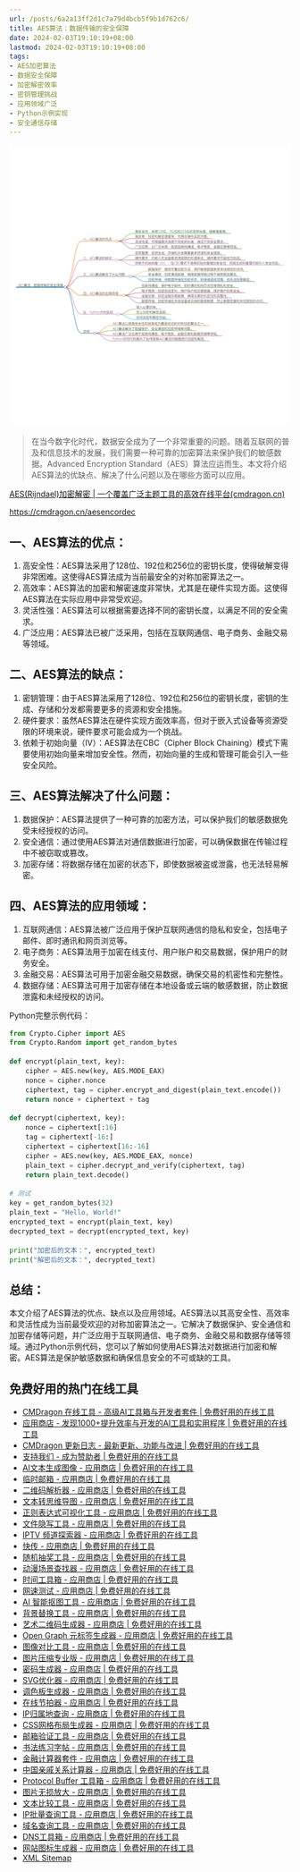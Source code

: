 ```yaml
---
url: /posts/6a2a13ff2d1c7a79d4bcb5f9b1d762c6/
title: AES算法：数据传输的安全保障
date: 2024-02-03T19:10:19+08:00
lastmod: 2024-02-03T19:10:19+08:00
tags:
- AES加密算法
- 数据安全保障
- 加密解密效率
- 密钥管理挑战
- 应用领域广泛
- Python示例实现
- 安全通信存储
---
```



<img src="/images/2024_02_03 19_11_52.png" title="2024_02_03 19_11_52.png" alt="2024_02_03 19_11_52.png"/>


> 在当今数字化时代，数据安全成为了一个非常重要的问题。随着互联网的普及和信息技术的发展，我们需要一种可靠的加密算法来保护我们的敏感数据。Advanced Encryption Standard（AES）算法应运而生。本文将介绍AES算法的优缺点、解决了什么问题以及在哪些方面可以应用。

[AES(Rijndael)加密解密 | 一个覆盖广泛主题工具的高效在线平台(cmdragon.cn)](https://cmdragon.cn/aesencordec)

https://cmdragon.cn/aesencordec


## 一、AES算法的优点：
1. 高安全性：AES算法采用了128位、192位和256位的密钥长度，使得破解变得非常困难。这使得AES算法成为当前最安全的对称加密算法之一。
2. 高效率：AES算法的加密和解密速度非常快，尤其是在硬件实现方面。这使得AES算法在实际应用中非常受欢迎。
3. 灵活性强：AES算法可以根据需要选择不同的密钥长度，以满足不同的安全需求。
4. 广泛应用：AES算法已被广泛采用，包括在互联网通信、电子商务、金融交易等领域。

## 二、AES算法的缺点：
1. 密钥管理：由于AES算法采用了128位、192位和256位的密钥长度，密钥的生成、存储和分发都需要更多的资源和安全措施。
2. 硬件要求：虽然AES算法在硬件实现方面效率高，但对于嵌入式设备等资源受限的环境来说，硬件要求可能会成为一个挑战。
3. 依赖于初始向量（IV）：AES算法在CBC（Cipher Block Chaining）模式下需要使用初始向量来增加安全性。然而，初始向量的生成和管理可能会引入一些安全风险。

## 三、AES算法解决了什么问题：
1. 数据保护：AES算法提供了一种可靠的加密方法，可以保护我们的敏感数据免受未经授权的访问。
2. 安全通信：通过使用AES算法对通信数据进行加密，可以确保数据在传输过程中不被窃取或篡改。
3. 加密存储：将数据存储在加密的状态下，即使数据被盗或泄露，也无法轻易解密。

## 四、AES算法的应用领域：
1. 互联网通信：AES算法被广泛应用于保护互联网通信的隐私和安全，包括电子邮件、即时通讯和网页浏览等。
2. 电子商务：AES算法用于加密在线支付、用户账户和交易数据，保护用户的财务安全。
3. 金融交易：AES算法可用于加密金融交易数据，确保交易的机密性和完整性。
4. 数据存储：AES算法可用于加密存储在本地设备或云端的敏感数据，防止数据泄露和未经授权的访问。

Python完整示例代码：

```python
from Crypto.Cipher import AES
from Crypto.Random import get_random_bytes

def encrypt(plain_text, key):
    cipher = AES.new(key, AES.MODE_EAX)
    nonce = cipher.nonce
    ciphertext, tag = cipher.encrypt_and_digest(plain_text.encode())
    return nonce + ciphertext + tag

def decrypt(ciphertext, key):
    nonce = ciphertext[:16]
    tag = ciphertext[-16:]
    ciphertext = ciphertext[16:-16]
    cipher = AES.new(key, AES.MODE_EAX, nonce)
    plain_text = cipher.decrypt_and_verify(ciphertext, tag)
    return plain_text.decode()

# 测试
key = get_random_bytes(32)
plain_text = "Hello, World!"
encrypted_text = encrypt(plain_text, key)
decrypted_text = decrypt(encrypted_text, key)

print("加密后的文本：", encrypted_text)
print("解密后的文本：", decrypted_text)
```

## 总结：
本文介绍了AES算法的优点、缺点以及应用领域。AES算法以其高安全性、高效率和灵活性成为当前最受欢迎的对称加密算法之一。它解决了数据保护、安全通信和加密存储等问题，并广泛应用于互联网通信、电子商务、金融交易和数据存储等领域。通过Python示例代码，您可以了解如何使用AES算法对数据进行加密和解密。AES算法是保护敏感数据和确保信息安全的不可或缺的工具。

## 免费好用的热门在线工具

- [CMDragon 在线工具 - 高级AI工具箱与开发者套件 | 免费好用的在线工具](https://tools.cmdragon.cn/zh)
- [应用商店 - 发现1000+提升效率与开发的AI工具和实用程序 | 免费好用的在线工具](https://tools.cmdragon.cn/zh/apps?category=trending)
- [CMDragon 更新日志 - 最新更新、功能与改进 | 免费好用的在线工具](https://tools.cmdragon.cn/zh/changelog)
- [支持我们 - 成为赞助者 | 免费好用的在线工具](https://tools.cmdragon.cn/zh/sponsor)
- [AI文本生成图像 - 应用商店 | 免费好用的在线工具](https://tools.cmdragon.cn/zh/apps/text-to-image-ai)
- [临时邮箱 - 应用商店 | 免费好用的在线工具](https://tools.cmdragon.cn/zh/apps/temp-email)
- [二维码解析器 - 应用商店 | 免费好用的在线工具](https://tools.cmdragon.cn/zh/apps/qrcode-parser)
- [文本转思维导图 - 应用商店 | 免费好用的在线工具](https://tools.cmdragon.cn/zh/apps/text-to-mindmap)
- [正则表达式可视化工具 - 应用商店 | 免费好用的在线工具](https://tools.cmdragon.cn/zh/apps/regex-visualizer)
- [文件隐写工具 - 应用商店 | 免费好用的在线工具](https://tools.cmdragon.cn/zh/apps/steganography-tool)
- [IPTV 频道探索器 - 应用商店 | 免费好用的在线工具](https://tools.cmdragon.cn/zh/apps/iptv-explorer)
- [快传 - 应用商店 | 免费好用的在线工具](https://tools.cmdragon.cn/zh/apps/snapdrop)
- [随机抽奖工具 - 应用商店 | 免费好用的在线工具](https://tools.cmdragon.cn/zh/apps/lucky-draw)
- [动漫场景查找器 - 应用商店 | 免费好用的在线工具](https://tools.cmdragon.cn/zh/apps/anime-scene-finder)
- [时间工具箱 - 应用商店 | 免费好用的在线工具](https://tools.cmdragon.cn/zh/apps/time-toolkit)
- [网速测试 - 应用商店 | 免费好用的在线工具](https://tools.cmdragon.cn/zh/apps/speed-test)
- [AI 智能抠图工具 - 应用商店 | 免费好用的在线工具](https://tools.cmdragon.cn/zh/apps/background-remover)
- [背景替换工具 - 应用商店 | 免费好用的在线工具](https://tools.cmdragon.cn/zh/apps/background-replacer)
- [艺术二维码生成器 - 应用商店 | 免费好用的在线工具](https://tools.cmdragon.cn/zh/apps/artistic-qrcode)
- [Open Graph 元标签生成器 - 应用商店 | 免费好用的在线工具](https://tools.cmdragon.cn/zh/apps/open-graph-generator)
- [图像对比工具 - 应用商店 | 免费好用的在线工具](https://tools.cmdragon.cn/zh/apps/image-comparison)
- [图片压缩专业版 - 应用商店 | 免费好用的在线工具](https://tools.cmdragon.cn/zh/apps/image-compressor)
- [密码生成器 - 应用商店 | 免费好用的在线工具](https://tools.cmdragon.cn/zh/apps/password-generator)
- [SVG优化器 - 应用商店 | 免费好用的在线工具](https://tools.cmdragon.cn/zh/apps/svg-optimizer)
- [调色板生成器 - 应用商店 | 免费好用的在线工具](https://tools.cmdragon.cn/zh/apps/color-palette)
- [在线节拍器 - 应用商店 | 免费好用的在线工具](https://tools.cmdragon.cn/zh/apps/online-metronome)
- [IP归属地查询 - 应用商店 | 免费好用的在线工具](https://tools.cmdragon.cn/zh/apps/ip-geolocation)
- [CSS网格布局生成器 - 应用商店 | 免费好用的在线工具](https://tools.cmdragon.cn/zh/apps/css-grid-layout)
- [邮箱验证工具 - 应用商店 | 免费好用的在线工具](https://tools.cmdragon.cn/zh/apps/email-validator)
- [书法练习字帖 - 应用商店 | 免费好用的在线工具](https://tools.cmdragon.cn/zh/apps/calligraphy-practice)
- [金融计算器套件 - 应用商店 | 免费好用的在线工具](https://tools.cmdragon.cn/zh/apps/finance-calculator-suite)
- [中国亲戚关系计算器 - 应用商店 | 免费好用的在线工具](https://tools.cmdragon.cn/zh/apps/chinese-kinship-calculator)
- [Protocol Buffer 工具箱 - 应用商店 | 免费好用的在线工具](https://tools.cmdragon.cn/zh/apps/protobuf-toolkit)
- [图片无损放大 - 应用商店 | 免费好用的在线工具](https://tools.cmdragon.cn/zh/apps/image-upscaler)
- [文本比较工具 - 应用商店 | 免费好用的在线工具](https://tools.cmdragon.cn/zh/apps/text-compare)
- [IP批量查询工具 - 应用商店 | 免费好用的在线工具](https://tools.cmdragon.cn/zh/apps/ip-batch-lookup)
- [域名查询工具 - 应用商店 | 免费好用的在线工具](https://tools.cmdragon.cn/zh/apps/domain-finder)
- [DNS工具箱 - 应用商店 | 免费好用的在线工具](https://tools.cmdragon.cn/zh/apps/dns-toolkit)
- [网站图标生成器 - 应用商店 | 免费好用的在线工具](https://tools.cmdragon.cn/zh/apps/favicon-generator)
- [XML Sitemap](https://tools.cmdragon.cn/sitemap_index.xml)
